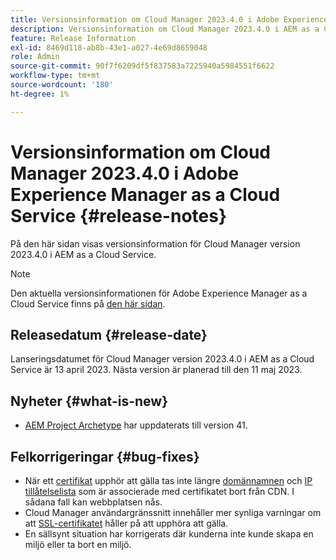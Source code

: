 ```yaml
---
title: Versionsinformation om Cloud Manager 2023.4.0 i Adobe Experience Manager as a Cloud Service
description: Versionsinformation om Cloud Manager 2023.4.0 i AEM as a Cloud Service.
feature: Release Information
exl-id: 8469d118-ab8b-43e1-a027-4e69d8659048
role: Admin
source-git-commit: 90f7f6209df5f837583a7225940a5984551f6622
workflow-type: tm+mt
source-wordcount: '180'
ht-degree: 1%

---
```


# Versionsinformation om Cloud Manager 2023.4.0 i Adobe Experience Manager as a Cloud Service {#release-notes}

På den här sidan visas versionsinformation för Cloud Manager version 2023.4.0 i AEM as a Cloud Service.

>[!NOTE]
>
>Den aktuella versionsinformationen för Adobe Experience Manager as a Cloud Service finns på [den här sidan](/help/release-notes/release-notes-cloud/release-notes-current.md).

## Releasedatum {#release-date}

Lanseringsdatumet för Cloud Manager version 2023.4.0 i AEM as a Cloud Service är 13 april 2023. Nästa version är planerad till den 11 maj 2023.

## Nyheter {#what-is-new}

* [AEM Project Archetype](https://experienceleague.adobe.com/docs/experience-manager-core-components/using/developing/archetype/overview.html) har uppdaterats till version 41.

## Felkorrigeringar {#bug-fixes}

* När ett [certifikat](/help/implementing/cloud-manager/managing-ssl-certifications/introduction.md) upphör att gälla tas inte längre [domännamnen](/help/implementing/cloud-manager/custom-domain-names/introduction.md) och [IP tillåtelselista](/help/implementing/cloud-manager/ip-allow-lists/introduction.md) som är associerade med certifikatet bort från CDN. I sådana fall kan webbplatsen nås.
* Cloud Manager användargränssnitt innehåller mer synliga varningar om att [SSL-certifikatet](/help/implementing/cloud-manager/managing-ssl-certifications/introduction.md) håller på att upphöra att gälla.
* En sällsynt situation har korrigerats där kunderna inte kunde skapa en miljö eller ta bort en miljö.
